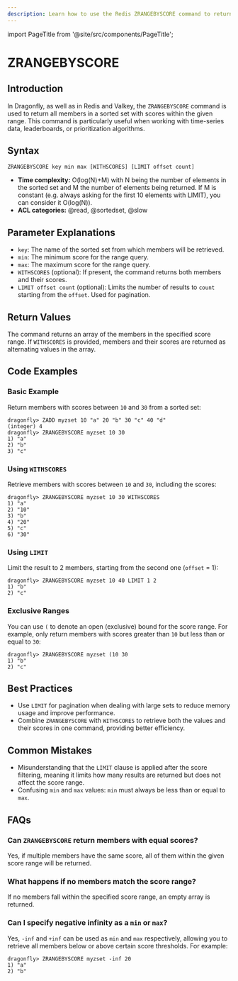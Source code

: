 ```yaml
---
description: Learn how to use the Redis ZRANGEBYSCORE command to return elements with scores within a given range in a sorted set.
---
```


import PageTitle from '@site/src/components/PageTitle';

# ZRANGEBYSCORE

<PageTitle title="Redis ZRANGEBYSCORE Explained (Better Than Official Docs)" />

## Introduction

In Dragonfly, as well as in Redis and Valkey, the `ZRANGEBYSCORE` command is used to return all members in a sorted set with scores within the given range.
This command is particularly useful when working with time-series data, leaderboards, or prioritization algorithms.

## Syntax

```shell
ZRANGEBYSCORE key min max [WITHSCORES] [LIMIT offset count]
```

- **Time complexity:** O(log(N)+M) with N being the number of elements in the sorted set and M the number of elements being returned. If M is constant (e.g. always asking for the first 10 elements with LIMIT), you can consider it O(log(N)).
- **ACL categories:** @read, @sortedset, @slow

## Parameter Explanations

- `key`: The name of the sorted set from which members will be retrieved.
- `min`: The minimum score for the range query.
- `max`: The maximum score for the range query.
- `WITHSCORES` (optional): If present, the command returns both members and their scores.
- `LIMIT offset count` (optional): Limits the number of results to `count` starting from the `offset`. Used for pagination.

## Return Values

The command returns an array of the members in the specified score range.
If `WITHSCORES` is provided, members and their scores are returned as alternating values in the array.

## Code Examples

### Basic Example

Return members with scores between `10` and `30` from a sorted set:

```shell
dragonfly> ZADD myzset 10 "a" 20 "b" 30 "c" 40 "d"
(integer) 4
dragonfly> ZRANGEBYSCORE myzset 10 30
1) "a"
2) "b"
3) "c"
```

### Using `WITHSCORES`

Retrieve members with scores between `10` and `30`, including the scores:

```shell
dragonfly> ZRANGEBYSCORE myzset 10 30 WITHSCORES
1) "a"
2) "10"
3) "b"
4) "20"
5) "c"
6) "30"
```

### Using `LIMIT`

Limit the result to 2 members, starting from the second one (`offset` = 1):

```shell
dragonfly> ZRANGEBYSCORE myzset 10 40 LIMIT 1 2
1) "b"
2) "c"
```

### Exclusive Ranges

You can use `(` to denote an open (exclusive) bound for the score range.
For example, only return members with scores greater than `10` but less than or equal to `30`:

```shell
dragonfly> ZRANGEBYSCORE myzset (10 30
1) "b"
2) "c"
```

## Best Practices

- Use `LIMIT` for pagination when dealing with large sets to reduce memory usage and improve performance.
- Combine `ZRANGEBYSCORE` with `WITHSCORES` to retrieve both the values and their scores in one command, providing better efficiency.

## Common Mistakes

- Misunderstanding that the `LIMIT` clause is applied after the score filtering, meaning it limits how many results are returned but does not affect the score range.
- Confusing `min` and `max` values: `min` must always be less than or equal to `max`.

## FAQs

### Can `ZRANGEBYSCORE` return members with equal scores?

Yes, if multiple members have the same score, all of them within the given score range will be returned.

### What happens if no members match the score range?

If no members fall within the specified score range, an empty array is returned.

### Can I specify negative infinity as a `min` or `max`?

Yes, `-inf` and `+inf` can be used as `min` and `max` respectively, allowing you to retrieve all members below or above certain score thresholds.
For example:

```shell
dragonfly> ZRANGEBYSCORE myzset -inf 20
1) "a"
2) "b"
```
